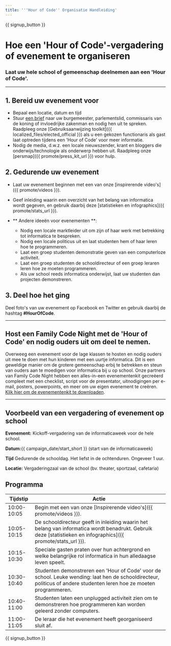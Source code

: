 ```yaml
---
title: '''Hour of Code'' Organisatie Handleiding'
---
```


{{ signup_button }}

# Hoe een 'Hour of Code'-vergadering of evenement te organiseren

### Laat uw hele school of gemeenschap deelnemen aan een 'Hour of Code'. 

* * *

## 1. Bereid uw evenement voor

- Bepaal een locatie, datum en tijd
- Stuur [een brief](https://hourofcode.com/promote/resources#sample-emails) naar uw burgemeester, parlementslid, commissaris van de koning of invloedrijke zakenman en nodig hen uit te spreken. Raadpleeg onze [Gebruiksaanwijzing toolkit]({{ localized_files/elected_official }}) als u een gekozen functionaris als gast laat optreden tijdens een 'Hour of Code' voor meer informatie.
- Nodig de media, d.w.z. een locale nieuwszender, krant en bloggers die onderwijs/technologie als onderwerp hebben uit. Raadpleeg onze [persmap]({{ promote/press_kit_url }}) voor hulp.

## 2. Gedurende uw evenement

- Laat uw evenement beginnen met een van onze [inspirerende video's]({{ promote/videos }}).
- Geef inleiding waarin een overzicht van het belang van informatica wordt gegeven, en gebruik daarbij deze [statistieken en infographics]({{ promote/stats_url }}).   
      
    
- ** Andere ideeën voor evenementen **: 
    - Nodig een locale marktleider uit om zijn of haar werk met betrekking tot informatica te bespreken.
    - Nodig een locale politicus uit en laat studenten hem of haar leren hoe te programmeren.
    - Laat een groep studenten demonstratie geven van een computerloze activiteit. 
    - Laat een groep studenten de schooldirecteur of een groep leraren leren hoe ze moeten programmeren. 
    - Als uw school reeds informatica onderwijst, laat uw studenten dan projecten demonstreren.

## 3. Deel hoe het ging

Deel foto's van uw evenement op Facebook en Twitter en gebruik daarbij de hashtag **#HourOfCode**.

* * *

## Host een Family Code Night met de 'Hour of Code' en nodig ouders uit om deel te nemen.

Overweeg een evenement voor de lage klassen te hosten en nodig ouders uit mee te doen met hun kinderen met een uurtje informatica. Dit is een geweldige manier om de grotere gemeenschap erbij te betrekken en steun van ouders aan te moedigen voor informatica bij u op school. Onze partners van Family Code Night hebben een alles-in-een evenementenkit gecreëerd compleet met een checklist, script voor de presentator, uitnodigingen per e-mail, posters, powerpoints, en meer om uw eigen evenement te creëren. [Klik hier om de evenementenkit te downloaden](http://www.familycodenight.org/DownloadCodeDotOrg.html).

* * *

## Voorbeeld van een vergadering of evenement op school

**Evenement:** Kickoff-vergadering van de informaticaweek voor de hele school.

**Datum:**{{ campaign_date/start_short }} (start van de informaticaweek)

**Tijd** Gedurende de schooldag. Het liefst in de ochtenduren. Ongeveer 1 uur.

**Locatie:** Vergaderingzaal van de school (bv. theater, sportzaal, cafetaria)

## Programma

| Tijdstip    | Actie                                                                                                                                                                 |
| ----------- | --------------------------------------------------------------------------------------------------------------------------------------------------------------------- |
| 10:00-10:05 | Begin met een van onze [Inspirerende video's]({{ promote/videos }}).                                                                                                  |
| 10:05-10:15 | De schooldirecteur geeft in inleiding waarin het belang van informatica wordt benadrukt. Gebruik deze [statistieken en infographics]({{ promote/stats_url }}).        |
| 10:15-10:30 | Speciale gasten praten over hun achtergrond en welke belangrijke rol informatica in hun alledaagse leven speelt.                                                      |
| 10:30-10:40 | Studenten demonstreren een 'Hour of Code' voor de school. Leuke wending: laat hen de schooldirecteur, politicus of andere studenten leren hoe ze moeten programmeren. |
| 10:40-11:00 | Studenten laten een unplugged activiteit zien om te demonstreren hoe programmeren kan worden geleerd zonder computers.                                                |
| 11:00-11:05 | De leraar die het evenement heeft georganiseerd sluit af.                                                                                                             |

{{ signup_button }}